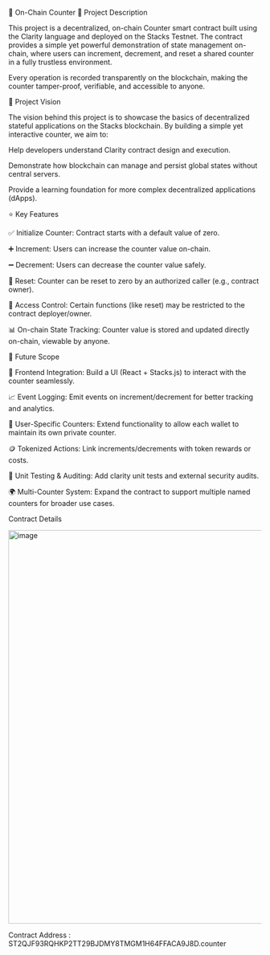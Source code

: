 🔢 On-Chain Counter
📜 Project Description

This project is a decentralized, on-chain Counter smart contract built using the Clarity language and deployed on the Stacks Testnet. The contract provides a simple yet powerful demonstration of state management on-chain, where users can increment, decrement, and reset a shared counter in a fully trustless environment.

Every operation is recorded transparently on the blockchain, making the counter tamper-proof, verifiable, and accessible to anyone.

🔭 Project Vision

The vision behind this project is to showcase the basics of decentralized stateful applications on the Stacks blockchain. By building a simple yet interactive counter, we aim to:

Help developers understand Clarity contract design and execution.

Demonstrate how blockchain can manage and persist global states without central servers.

Provide a learning foundation for more complex decentralized applications (dApps).

⭐ Key Features

✅ Initialize Counter: Contract starts with a default value of zero.

➕ Increment: Users can increase the counter value on-chain.

➖ Decrement: Users can decrease the counter value safely.

🔄 Reset: Counter can be reset to zero by an authorized caller (e.g., contract owner).

🔐 Access Control: Certain functions (like reset) may be restricted to the contract deployer/owner.

📊 On-chain State Tracking: Counter value is stored and updated directly on-chain, viewable by anyone.

🚀 Future Scope

🧩 Frontend Integration: Build a UI (React + Stacks.js) to interact with the counter seamlessly.

📈 Event Logging: Emit events on increment/decrement for better tracking and analytics.

👥 User-Specific Counters: Extend functionality to allow each wallet to maintain its own private counter.

🪙 Tokenized Actions: Link increments/decrements with token rewards or costs.

🧪 Unit Testing & Auditing: Add clarity unit tests and external security audits.

🌍 Multi-Counter System: Expand the contract to support multiple named counters for broader use cases.

Contract Details

<img width="1445" height="784" alt="image" src="https://github.com/user-attachments/assets/1ae3e762-d10d-4ddc-afb2-154c0c39f354" />


Contract Address :
ST2QJF93RQHKP2TT29BJDMY8TMGM1H64FFACA9J8D.counter


